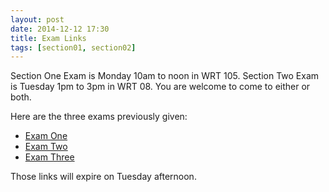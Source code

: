 ```yaml
---
layout: post
date: 2014-12-12 17:30
title: Exam Links
tags: [section01, section02]
---
```


Section One Exam is Monday 10am to noon in WRT 105. Section Two Exam is Tuesday
1pm to 3pm in WRT 08. You are welcome to come to either or both.

Here are the three exams previously given:

  * [Exam One]({{site.baseurl}}/2014-Fall-ch12-exam.pdf)
  * [Exam Two]({{site.baseurl}}/2014-Fall-ch34-exam.pdf)
  * [Exam Three]({{site.baseurl}}/2014-Fall-ch56-exam.pdf)


Those links will expire on Tuesday afternoon.
